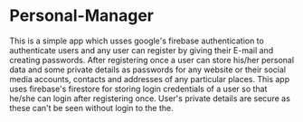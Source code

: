 # Personal-Manager
This is a simple app which usses google's firebase authentication to authenticate users and any user can register by giving their E-mail and creating passwords.
After registering once a user can  store his/her personal data and some private details as passwords for any website or their social  media accounts, contacts and addresses of
any particular places.
This app uses firebase's firestore for storing login credentials of a user so that he/she can login after registering once.
User's private details are secure as these can't be seen without login to the the.
